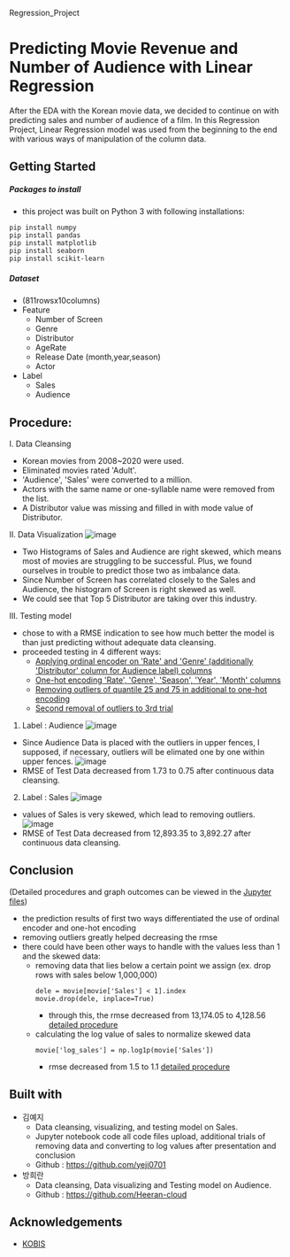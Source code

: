 Regression_Project

Predicting Movie Revenue and Number of Audience with Linear Regression
======================================================================
After the EDA with the Korean movie data, we decided to continue on with predicting sales and number of audience of a film. In this Regression Project, Linear Regression model was used from the beginning to the end with various ways of manipulation of the column data.

Getting Started
---------------
##### Packages to install
- this project was built on Python 3 with following installations:
```
pip install numpy
pip install pandas
pip install matplotlib
pip install seaborn
pip install scikit-learn
```
##### Dataset
- (811rowsx10columns)
- Feature
  * Number of Screen
  * Genre
  * Distributor
  * AgeRate
  * Release Date (month,year,season)
  * Actor
- Label
  * Sales 
  * Audience 

Procedure:
-----------------
I. Data Cleansing
- Korean movies from 2008~2020 were used.
- Eliminated movies rated 'Adult'.
- 'Audience', 'Sales' were converted to a million.
- Actors with the same name or one-syllable name were removed from the list.
- A Distributor value was missing and filled in with mode value of Distributor.

II. Data Visualization
![image](https://user-images.githubusercontent.com/72846750/102708827-b0bdb280-42e8-11eb-8d02-0b860dfac2da.PNG)
- Two Histograms of Sales and Audience are right skewed, which means most of movies are struggling to be successful.
  Plus, we found ourselves in trouble to predict those two as imbalance data. 
- Since Number of Screen has correlated closely to the Sales and Audience, the histogram of Screen is right skewed as well.
- We could see that Top 5 Distributor are taking over this industry. 

III. Testing model
- chose to  with a RMSE indication to see how much better the model is than just predicting without adequate data cleansing.
- proceeded testing in 4 different ways:
  * [Applying ordinal encoder on 'Rate' and 'Genre' (additionally 'Distributor' column for Audience label) columns](https://github.com/dss-15th/reg-repo-5/blob/master/1st_label_encoding.py)
  * [One-hot encoding 'Rate', 'Genre', 'Season', 'Year', 'Month' columns](https://github.com/dss-15th/reg-repo-5/blob/master/2nd_onehot_encoding.py)
  * [Removing outliers of quantile 25 and 75 in additional to one-hot encoding](https://github.com/dss-15th/reg-repo-5/blob/master/3rd_onehot_encoding%2Bremove_outliers.py)
  * [Second removal of outliers to 3rd trial](https://github.com/dss-15th/reg-repo-5/blob/master/4th_onehot_encoding%2Bremove_outliers_twice.py)
1. Label : Audience
  ![image](https://user-images.githubusercontent.com/72846750/102709442-0a74ab80-42ee-11eb-86a3-a2ba7eabfc0f.png)
  * Since Audience Data is placed with the outliers in upper fences, I supposed, if necessary, outliers will be elimated one by one within upper fences.
  ![image](https://user-images.githubusercontent.com/28764376/106708564-6c873700-6636-11eb-9188-ffda84190e7b.png)
  * RMSE of Test Data decreased from 1.73 to 0.75 after continuous data cleansing.
2. Label : Sales
  ![image](https://user-images.githubusercontent.com/28764376/106715074-04d5e980-6640-11eb-89de-9804f2d00b92.png)
  * values of Sales is very skewed, which lead to removing outliers.
  ![image](https://user-images.githubusercontent.com/28764376/106708498-52e5ef80-6636-11eb-91d7-b0354c70f212.png)
  * RMSE of Test Data decreased from 12,893.35 to 3,892.27 after continuous data cleansing.

Conclusion
----------
(Detailed procedures and graph outcomes can be viewed in the [Jupyter files](https://github.com/dss-15th/reg-repo-5/tree/master/Sales_analysis))
- the prediction results of first two ways differentiated the use of ordinal encoder and one-hot encoding
- removing outliers greatly helped decreasing the rmse 
- there could have been other ways to handle with the values less than 1 and the skewed data:
  * removing data that lies below a certain point we assign (ex. drop rows with sales below 1,000,000)
    ```
    dele = movie[movie['Sales'] < 1].index
    movie.drop(dele, inplace=True)
    ```
    - through this, the rmse decreased from 13,174.05 to 4,128.56 [detailed procedure](https://github.com/dss-15th/reg-repo-5/blob/master/Sales_analysis/08_Sales_feedback_test(drop.sales%20below%201).ipynb)
  * calculating the log value of sales to normalize skewed data
    ```
    movie['log_sales'] = np.log1p(movie['Sales'])
    ```
    - rmse decreased from 1.5 to 1.1 [detailed procedure](https://github.com/dss-15th/reg-repo-5/blob/master/Sales_analysis/08_Sales_feedback_test(log_sales).ipynb)
    
Built with
----------
* 김예지
  * Data cleansing, visualizing, and testing model on Sales.
  * Jupyter notebook code all code files upload, additional trials of removing data and converting to log values after presentation and conclusion
  * Github : https://github.com/yeji0701
* 방희란
  * Data cleansing, Data visualizing and Testing model on Audience.
  * Github : https://github.com/Heeran-cloud
 
Acknowledgements
----------------
- [KOBIS](http://www.kobis.or.kr/kobis/business/main/main.do)
